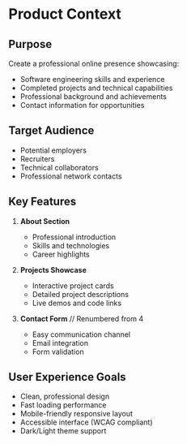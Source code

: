 # Product Context

## Purpose

Create a professional online presence showcasing:

- Software engineering skills and experience
- Completed projects and technical capabilities
- Professional background and achievements
- Contact information for opportunities

## Target Audience

- Potential employers
- Recruiters
- Technical collaborators
- Professional network contacts

## Key Features

1. **About Section**

   - Professional introduction
   - Skills and technologies
   - Career highlights

2. **Projects Showcase**

   - Interactive project cards
   - Detailed project descriptions
   - Live demos and code links

3. **Contact Form** // Renumbered from 4
   - Easy communication channel
   - Email integration
   - Form validation

## User Experience Goals

- Clean, professional design
- Fast loading performance
- Mobile-friendly responsive layout
- Accessible interface (WCAG compliant)
- Dark/Light theme support
